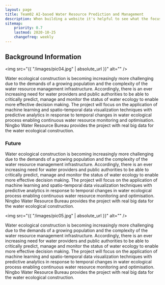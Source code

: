 ```yaml
---
layout: page
title: Team02 AI-based Water Resource Prediction and Management
description: When building a website it's helpful to see what the focus of your site is. This page is an example of how to show a website's focus.
sitemap:
    priority: 0.7
    lastmod: 2020-10-25
    changefreq: weekly
---
```

## Background Information

<span class="image left"><img src="{{ "/images/pic04.jpg" | absolute_url }}" alt="" /></span>

Water ecological construction is becoming increasingly more challenging due to the demands of a growing population and the complexity of the water resource management infrastructure. Accordingly, there is an ever increasing need for water providers and public authorities to be able to critically predict, manage and monitor the status of water ecology to enable more effective decision making. The project will focus on the application of machine learning and spatio-temporal data visualization techniques with predictive analytics in response to temporal changes in water ecological process enabling continuous water resource monitoring and optimisation. Ningbo Water Resource Bureau provides the project with real big data for the water ecological construction. 

### Future
<div class="box">
  <p>
  Water ecological construction is becoming increasingly more challenging due to the demands of a growing population and the complexity of the water resource management infrastructure. Accordingly, there is an ever increasing need for water providers and public authorities to be able to critically predict, manage and monitor the status of water ecology to enable more effective decision making. The project will focus on the application of machine learning and spatio-temporal data visualization techniques with predictive analytics in response to temporal changes in water ecological process enabling continuous water resource monitoring and optimisation. Ningbo Water Resource Bureau provides the project with real big data for the water ecological construction. 
  </p>
</div>

<span class="image left"><img src="{{ "/images/pic05.jpg" | absolute_url }}" alt="" /></span>

Water ecological construction is becoming increasingly more challenging due to the demands of a growing population and the complexity of the water resource management infrastructure. Accordingly, there is an ever increasing need for water providers and public authorities to be able to critically predict, manage and monitor the status of water ecology to enable more effective decision making. The project will focus on the application of machine learning and spatio-temporal data visualization techniques with predictive analytics in response to temporal changes in water ecological process enabling continuous water resource monitoring and optimisation. Ningbo Water Resource Bureau provides the project with real big data for the water ecological construction. 
